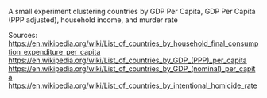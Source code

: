 A small experiment clustering countries by GDP Per Capita, GDP Per Capita (PPP adjusted), household income, and murder rate

Sources:
https://en.wikipedia.org/wiki/List_of_countries_by_household_final_consumption_expenditure_per_capita
https://en.wikipedia.org/wiki/List_of_countries_by_GDP_(PPP)_per_capita
https://en.wikipedia.org/wiki/List_of_countries_by_GDP_(nominal)_per_capita
https://en.wikipedia.org/wiki/List_of_countries_by_intentional_homicide_rate